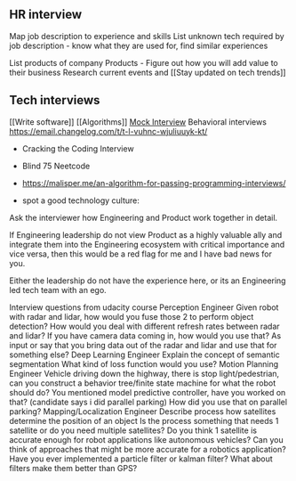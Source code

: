 ## HR interview

Map job description to experience and skills
List unknown tech required by job description - know what they are used for, find similar experiences

List products of company
Products - Figure out how you will add value to their business
Research current events and [[Stay updated on tech trends]]

## Tech interviews
[[Write software]] 
[[Algorithms]]
[Mock Interview](https://www.youtube.com/watch?v=1qw5ITr3k9E)
Behavioral interviews
https://email.changelog.com/t/t-l-vuhnc-wjuliuuyk-kt/

* Cracking the Coding Interview
* Blind 75 Neetcode
* https://malisper.me/an-algorithm-for-passing-programming-interviews/


* spot a good technology culture:

Ask the interviewer how Engineering and Product work together in detail.

If Engineering leadership do not view Product as a highly valuable ally and integrate them into the Engineering ecosystem with critical importance and vice versa, then this would be a red flag for me and I have bad news for you.

Either the leadership do not have the experience here, or its an Engineering led tech team with an ego.

Interview questions from udacity course
Perception Engineer
Given robot with radar and lidar, how would you fuse those 2 to perform object detection?
How would you deal with different refresh rates between radar and lidar?
If you have camera data coming in, how would you use that? As input or say that you bring data out of the radar and lidar and use that for something else?
Deep Learning Engineer
Explain the concept of semantic segmentation
What kind of loss function would you use?
Motion Planning Engineer
Vehicle driving down the highway, there is stop light/pedestrian, can you construct a behavior tree/finite state machine for what the robot should do?
You mentioned model predictive controller, have you worked on that? (candidate says i did parallel parking) How did you use that on parallel parking?
Mapping/Localization Engineer
Describe process how satellites determine the position of an object
Is the process something that needs 1 satellite or do you need multiple satellites?
Do you think 1 satellite is accurate enough for robot applications like autonomous vehicles?
Can you think of approaches that might be more accurate for a robotics application?
Have you ever implemented a particle filter or kalman filter?
What about filters make them better than GPS?

